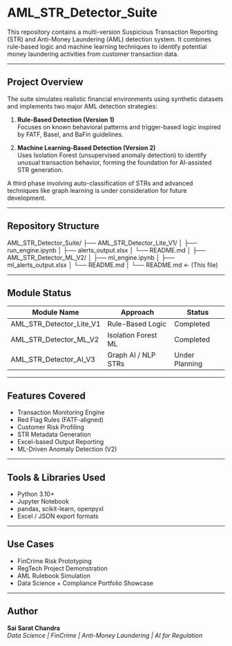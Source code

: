 # AML_STR_Detector_Suite

This repository contains a multi-version Suspicious Transaction Reporting (STR) and Anti-Money Laundering (AML) detection system. It combines rule-based logic and machine learning techniques to identify potential money laundering activities from customer transaction data.

---

## Project Overview

The suite simulates realistic financial environments using synthetic datasets and implements two major AML detection strategies:

1. **Rule-Based Detection (Version 1)**  
   Focuses on known behavioral patterns and trigger-based logic inspired by FATF, Basel, and BaFin guidelines.

2. **Machine Learning-Based Detection (Version 2)**  
   Uses Isolation Forest (unsupervised anomaly detection) to identify unusual transaction behavior, forming the foundation for AI-assisted STR generation.

A third phase involving auto-classification of STRs and advanced techniques like graph learning is under consideration for future development.

---

## Repository Structure

AML_STR_Detector_Suite/
├── AML_STR_Detector_Lite_V1/
│ ├── run_engine.ipynb
│ ├── alerts_output.xlsx
│ └── README.md
│
├── AML_STR_Detector_ML_V2/
│ ├── ml_engine.ipynb
│ ├── ml_alerts_output.xlsx
│ └── README.md
│
└── README.md ← (This file)


---

## Module Status

| Module Name                   | Approach            | Status          |
|------------------------------|---------------------|-----------------|
| AML_STR_Detector_Lite_V1     | Rule-Based Logic    | Completed       |
| AML_STR_Detector_ML_V2       | Isolation Forest ML | Completed       |
| AML_STR_Detector_AI_V3       | Graph AI / NLP STRs | Under Planning  |

---

## Features Covered

- Transaction Monitoring Engine  
- Red Flag Rules (FATF-aligned)  
- Customer Risk Profiling  
- STR Metadata Generation  
- Excel-based Output Reporting  
- ML-Driven Anomaly Detection (V2)

---

## Tools & Libraries Used

- Python 3.10+  
- Jupyter Notebook  
- pandas, scikit-learn, openpyxl  
- Excel / JSON export formats  

---

## Use Cases

- FinCrime Risk Prototyping  
- RegTech Project Demonstration  
- AML Rulebook Simulation  
- Data Science + Compliance Portfolio Showcase

---

## Author

**Sai Sarat Chandra**  
*Data Science | FinCrime | Anti-Money Laundering | AI for Regulation*